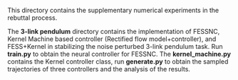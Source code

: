 This directory contains the supplementary numerical experiments in the rebuttal process.

The **3-link pendulum** directory contains the implementation of FESSNC, Kernel Machine based controller (Rectified flow model+controller), and FESS+Kernel in stabilizing the noise perturbed 3-link pendulum task. Run **train.py** to obtain the neural controller for FESSNC. The **kernel_machine.py** contains the Kernel controller class, run **generate.py** to obtain the sampled trajectories of three controllers and the analysis of the results.
